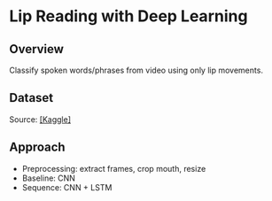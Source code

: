 # Lip Reading with Deep Learning

## Overview
Classify spoken words/phrases from video using only lip movements.

## Dataset
Source: [[Kaggle]](https://sites.google.com/site/achrafbenhamadou/-datasets/miracl-vc1)

## Approach
- Preprocessing: extract frames, crop mouth, resize
- Baseline: CNN
- Sequence: CNN + LSTM
